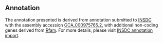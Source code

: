 

Annotation
----------

The annotation presented is derived from annotation submitted to
[INSDC](http://www.insdc.org) with the assembly accession
[GCA\_000975765.2](http://www.ebi.ac.uk/ena/data/view/GCA_000975765.2),
with additional non-coding genes derived from
[Rfam](http://rfam.xfam.org/). For more details, please visit [INSDC
annotation
import](http://ensemblgenomes.org/info/data/insdc_annotation).
